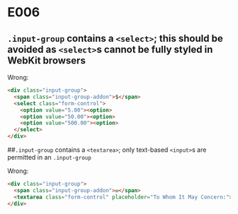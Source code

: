 # E006

## `.input-group` contains a `<select>`; this should be avoided as `<select>`s cannot be fully styled in WebKit browsers

Wrong:
```html
<div class="input-group">
  <span class="input-group-addon">$</span>
  <select class="form-control">
    <option value="5.00"><option>
    <option value="50.00"><option>
    <option value="500.00"><option>
  </select>
</div>
```

##`.input-group` contains a `<textarea>`; only text-based `<input>`s are permitted in an `.input-group`

Wrong:
```html
<div class="input-group">
  <span class="input-group-addon">✉</span>
  <textarea class="form-control" placeholder="To Whom It May Concern:"></textarea>
</div>
```